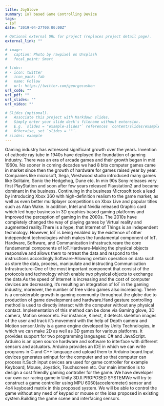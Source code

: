 ```yaml
---
title: JoyGlove
summary: IoT based Game Controlling Device
tags:
- IoT
date: "2019-04-27T00:00:00Z"

# Optional external URL for project (replaces project detail page).
external_link: ""

# image:
#   caption: Photo by rawpixel on Unsplash
#   focal_point: Smart

# links:
# - icon: twitter
#   icon_pack: fab
#   name: Follow
#   url: https://twitter.com/georgecushen
url_code: ""
url_pdf: ""
url_slides: ""
url_video: ""

# Slides (optional).
#   Associate this project with Markdown slides.
#   Simply enter your slide deck's filename without extension.
#   E.g. `slides = "example-slides"` references `content/slides/example-slides.md`.
#   Otherwise, set `slides = ""`.
# slides: example
---
```


Gaming  industry  has  witnessed  significant  growth  over  the years. Invention of cathode ray tube in 1940s have deployed the foundation of gaming industry. There was an era of arcade games  and  their  growth  began  in  mid  1960s.  No  sooner  in coming  decades  we  had  8  bits  computer  games  came  in market  since  then  the  growth  of  hardware  for  games  raised year  by  year.  Companies  like  microsoft,  Sega,  Westwood studio  introduced  many  games  like  Solitaire,  Sonic  the Hedgehog,  Dune  etc.  In  min  90s  Sony  releases  very  first PlayStation  and  soon  after  few  years  released  Playstation2 and  became  dominant  in  the  business.  Continuing  in  the business Microsoft took a lead by introducing Xbox 360 with high-definition realism  to  the game market,  as  well  as even better  multiplayer  competitions  on  Xbox  Live  and  popular titles  such  as  Alan  Wake.  In  addition,  Intel  and  Nvidia released Graphic card which led huge business in 3D graphics based  gaming  platforms  and  improved  the  perception  of gaming in the 2000s. The 2010s have completely changed the way  of  playing  games  by  Virtual  reality  and  augmented reality.There  is  a  hype,  that  Internet  of  Things  is  an  independent technology. However, IoT is being enabled by the existence of    other    independent    technologies    which    makes    the fundamental  component  of  IoT. Hardware,  Software,  and Communication   infrastructureare   the   core   fundamental components of IoT.Hardware-Making the physical objects responsive and allows them  to  retreat  the  data  and  respond  to  the  instructions accordingly.Software-Allowing certain operation on data such as store the data, process, manipulate and instructing.Communication  Infrastructure-One  of  the  most  important component that consist of the protocols and technology which enable two physical objects to exchange the data.As the speed of internet is increasing and the cost of computer devices are decreasing, it’s resulting an integration of IoT in the  gaming  industry,  moreover,  the  number  of  free  video games  also  increasing.  There  is  a  considerable  growth  in gaming  community  throughout  the  globe  due  to  production of game development and hardware.Hand  gesture controlling method  is  used to directly  interact with    the    computer    without    any    physical    contact. Implementation  of  this  method  can  be  done  via  Gaming glove, 3D camera, Motion sensor etc. For instance, Kinect, it detects skeleton images of the user and track it’s movement with the help of Depth camera and Motion sensor.Unity is a game engine developed by Unity Technologies, in which  we  can  make  2D  as  well  as  3D  games  for  various platforms.   It   provides   support   for   two   programming languages: C#  and  JavaScript.  Arduino  is  an  open  source hardware and software to interface with different sensors and actuators.  Arduino  provides  an  IDE  in  which  we  can  write programs in C and C++ language and upload them to Arduino board.Input devices generates aninput for the computer and so that computer can process it.Such input devices are used for game controller for example Keyboard,  Mouse,  Joystick,  Touchscreen  etc.  Our  main intention is to design a cost friendly gaming controller for the game. We have developer our own car racing game in Unity 3D.II.PROPOSED SYSTEMWe  will  try  to  construct  a  game  controller  using  MPU 6050(accelerometer) sensor and 4x4 keyboard matrix in this proposed system. We will be able to control the game without any need of keypad or mouse or the idea proposed in existing system.Building the game scene and interfacing sensors.

